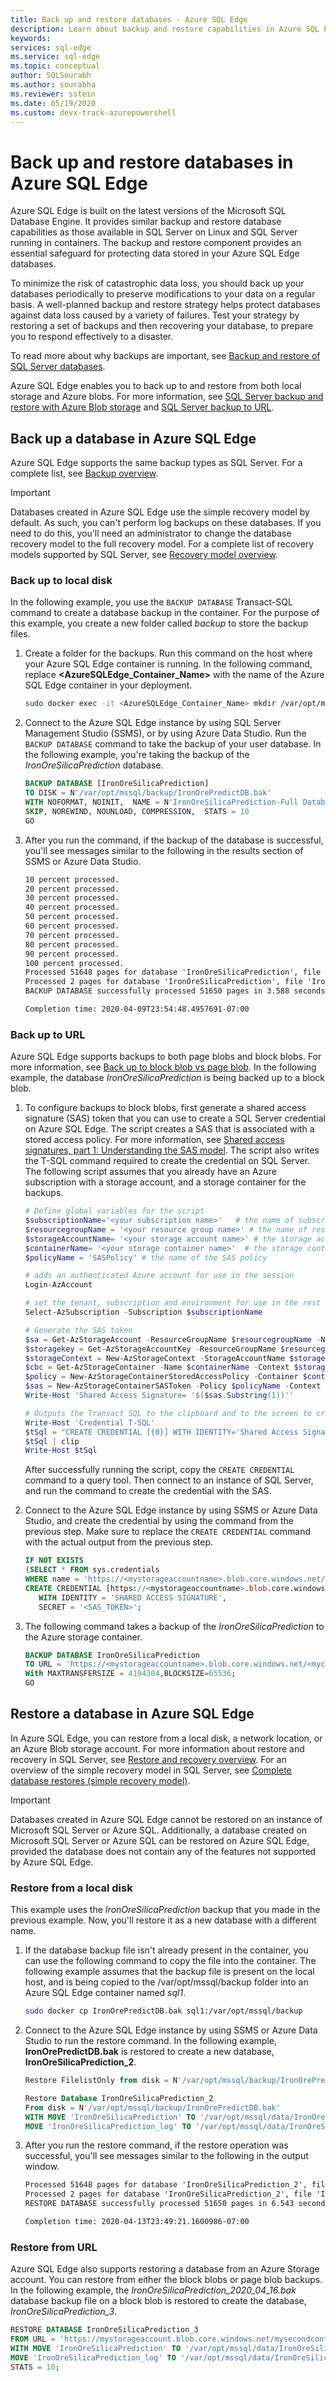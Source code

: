 ```yaml
---
title: Back up and restore databases - Azure SQL Edge
description: Learn about backup and restore capabilities in Azure SQL Edge.
keywords: 
services: sql-edge
ms.service: sql-edge
ms.topic: conceptual
author: SQLSourabh
ms.author: sourabha
ms.reviewer: sstein
ms.date: 05/19/2020 
ms.custom: devx-track-azurepowershell
---
```


# Back up and restore databases in Azure SQL Edge 

Azure SQL Edge is built on the latest versions of the Microsoft SQL Database Engine. It provides similar backup and restore database capabilities as those available in SQL Server on Linux and SQL Server running in containers. The backup and restore component provides an essential safeguard for protecting data stored in your Azure SQL Edge databases. 

To minimize the risk of catastrophic data loss, you should back up your databases periodically to preserve modifications to your data on a regular basis. A well-planned backup and restore strategy helps protect databases against data loss caused by a variety of failures. Test your strategy by restoring a set of backups and then recovering your database, to prepare you to respond effectively to a disaster.

To read more about why backups are important, see [Backup and restore of SQL Server databases](/sql/relational-databases/backup-restore/back-up-and-restore-of-sql-server-databases/).

Azure SQL Edge enables you to back up to and restore from both local storage and Azure blobs. For more information, see [SQL Server backup and restore with Azure Blob storage](/sql/relational-databases/backup-restore/sql-server-backup-and-restore-with-microsoft-azure-blob-storage-service/) and [SQL Server backup to URL](/sql/relational-databases/backup-restore/sql-server-backup-to-url).

## Back up a database in Azure SQL Edge

Azure SQL Edge supports the same backup types as SQL Server. For a complete list, see [Backup overview](/sql/relational-databases/backup-restore/backup-overview-sql-server/).

> [!IMPORTANT] 
> Databases created in Azure SQL Edge use the simple recovery model by default. As such, you can't perform log backups on these databases. If you need to do this, you'll need an administrator to change the database recovery model to the full recovery model. For a complete list of recovery models supported by SQL Server, see [Recovery model overview](/sql/relational-databases/backup-restore/recovery-models-sql-server#RMov).

### Back up to local disk

In the following example, you use the `BACKUP DATABASE` Transact-SQL command to create a database backup in the container. For the purpose of this example, you create a new folder called *backup* to store the backup files.

1. Create a folder for the backups. Run this command on the host where your Azure SQL Edge container is running. In the following command, replace **<AzureSQLEdge_Container_Name>** with the name of the Azure SQL Edge container in your deployment.

    ```bash
    sudo docker exec -it <AzureSQLEdge_Container_Name> mkdir /var/opt/mssql/backup
    ```

2. Connect to the Azure SQL Edge instance by using SQL Server Management Studio (SSMS), or by using Azure Data Studio. Run the `BACKUP DATABASE` command to take the backup of your user database. In the following example, you're taking the backup of the *IronOreSilicaPrediction* database.

    ```sql
    BACKUP DATABASE [IronOreSilicaPrediction] 
    TO DISK = N'/var/opt/mssql/backup/IronOrePredictDB.bak' 
    WITH NOFORMAT, NOINIT,  NAME = N'IronOreSilicaPrediction-Full Database Backup', 
    SKIP, NOREWIND, NOUNLOAD, COMPRESSION,  STATS = 10
    GO
    ```

3. After you run the command, if the backup of the database is successful, you'll see messages similar to the following in the results section of SSMS or Azure Data Studio.

    ```txt
    10 percent processed.
    20 percent processed.
    30 percent processed.
    40 percent processed.
    50 percent processed.
    60 percent processed.
    70 percent processed.
    80 percent processed.
    90 percent processed.
    100 percent processed.
    Processed 51648 pages for database 'IronOreSilicaPrediction', file 'IronOreSilicaPrediction' on file 1.
    Processed 2 pages for database 'IronOreSilicaPrediction', file 'IronOreSilicaPrediction_log' on file 1.
    BACKUP DATABASE successfully processed 51650 pages in 3.588 seconds (112.461 MB/sec).

    Completion time: 2020-04-09T23:54:48.4957691-07:00
    ```

### Back up to URL

Azure SQL Edge supports backups to both page blobs and block blobs. For more information, see [Back up to block blob vs page blob](/sql/relational-databases/backup-restore/sql-server-backup-to-url#blockbloborpageblob). In the following example, the database *IronOreSilicaPrediction* is being backed up to a block blob. 

1. To configure backups to block blobs, first generate a shared access signature (SAS) token that you can use to create a SQL Server credential on Azure SQL Edge. The script creates a SAS that is associated with a stored access policy. For more information, see [Shared access signatures, part 1: Understanding the SAS model](../storage/common/storage-sas-overview.md). The script also writes the T-SQL command required to create the credential on SQL Server. The following script assumes that you already have an Azure subscription with a storage account, and a storage container for the backups.

    ```PowerShell
    # Define global variables for the script  
    $subscriptionName='<your subscription name>'   # the name of subscription name you will use
    $resourcegroupName = '<your resource group name>' # the name of resource group you will use
    $storageAccountName= '<your storage account name>' # the storage account name you will use for backups
    $containerName= '<your storage container name>'  # the storage container name to which you will attach the SAS policy with its SAS token  
    $policyName = 'SASPolicy' # the name of the SAS policy  

    # adds an authenticated Azure account for use in the session
    Login-AzAccount

    # set the tenant, subscription and environment for use in the rest of
    Select-AzSubscription -Subscription $subscriptionName

    # Generate the SAS token
    $sa = Get-AzStorageAccount -ResourceGroupName $resourcegroupName -Name $storageAccountName 
    $storagekey = Get-AzStorageAccountKey -ResourceGroupName $resourcegroupName -Name $storageAccountName 
    $storageContext = New-AzStorageContext -StorageAccountName $storageAccountName -StorageAccountKey $storagekey[0].Value
    $cbc = Get-AzStorageContainer -Name $containerName -Context $storageContext
    $policy = New-AzStorageContainerStoredAccessPolicy -Container $containerName -Policy $policyName -Context $storageContext -ExpiryTime $(Get-Date).ToUniversalTime().AddYears(10) -Permission "rwld"
    $sas = New-AzStorageContainerSASToken -Policy $policyName -Context $storageContext -Container $containerName
    Write-Host 'Shared Access Signature= '$($sas.Substring(1))''

    # Outputs the Transact SQL to the clipboard and to the screen to create the credential using the Shared Access Signature  
    Write-Host 'Credential T-SQL'  
    $tSql = "CREATE CREDENTIAL [{0}] WITH IDENTITY='Shared Access Signature', SECRET='{1}'" -f $cbc.CloudBlobContainer.Uri.AbsoluteUri,$sas.Substring(1)
    $tSql | clip  
    Write-Host $tSql
    ```

    After successfully running the script, copy the `CREATE CREDENTIAL` command to a query tool. Then connect to an instance of SQL Server, and run the command to create the credential with the SAS.

2. Connect to the Azure SQL Edge instance by using SSMS or Azure Data Studio, and create the credential by using the command from the previous step. Make sure to replace the `CREATE CREDENTIAL` command with the actual output from the previous step.

    ```sql
    IF NOT EXISTS  
    (SELECT * FROM sys.credentials
    WHERE name = 'https://<mystorageaccountname>.blob.core.windows.net/<mystorageaccountcontainername>')  
    CREATE CREDENTIAL [https://<mystorageaccountname>.blob.core.windows.net/<mystorageaccountcontainername>]
       WITH IDENTITY = 'SHARED ACCESS SIGNATURE',  
       SECRET = '<SAS_TOKEN>';
    ```

3. The following command takes a backup of the *IronOreSilicaPrediction* to the Azure storage container.

    ```sql
    BACKUP DATABASE IronOreSilicaPrediction
    TO URL = 'https://<mystorageaccountname>.blob.core.windows.net/<mycontainername>/IronOreSilicaPrediction.bak'
    With MAXTRANSFERSIZE = 4194304,BLOCKSIZE=65536;  
    GO
    ```

## Restore a database in Azure SQL Edge

In Azure SQL Edge, you can restore from a local disk, a network location, or an Azure Blob storage account. For more information about restore and recovery in SQL Server, see [Restore and recovery overview](/sql/relational-databases/backup-restore/restore-and-recovery-overview-sql-server). For an overview of the simple recovery model in SQL Server, see [Complete database restores (simple recovery model)](/sql/relational-databases/backup-restore/complete-database-restores-simple-recovery-model).

> [!IMPORTANT] 
> Databases created in Azure SQL Edge cannot be restored on an instance of Microsoft SQL Server or Azure SQL. Additionally, a database created on Microsoft SQL Server or Azure SQL can be restored on Azure SQL Edge, provided the database does not contain any of the features not supported by Azure SQL Edge. 

### Restore from a local disk

This example uses the *IronOreSilicaPrediction* backup that you made in the previous example. Now, you'll restore it as a new database with a different name.

1. If the database backup file isn't already present in the container, you can use the following command to copy the file into the container. The following example assumes that the backup file is present on the local host, and is being copied to the /var/opt/mssql/backup folder into an Azure SQL Edge container named *sql1*.

    ```bash
    sudo docker cp IronOrePredictDB.bak sql1:/var/opt/mssql/backup
    ```

2. Connect to the Azure SQL Edge instance by using SSMS or Azure Data Studio to run the restore command. In the following example, **IronOrePredictDB.bak** is restored to create a new database, **IronOreSilicaPrediction_2**.

    ```sql
    Restore FilelistOnly from disk = N'/var/opt/mssql/backup/IronOrePredictDB.bak'

    Restore Database IronOreSilicaPrediction_2
    From disk = N'/var/opt/mssql/backup/IronOrePredictDB.bak'
    WITH MOVE 'IronOreSilicaPrediction' TO '/var/opt/mssql/data/IronOreSilicaPrediction_Primary_2.mdf',
    MOVE 'IronOreSilicaPrediction_log' TO '/var/opt/mssql/data/IronOreSilicaPrediction_Primary_2.ldf'
    ```

3. After you run the restore command, if the restore operation was successful, you'll see messages similar to the following in the output window. 

    ```txt
    Processed 51648 pages for database 'IronOreSilicaPrediction_2', file 'IronOreSilicaPrediction' on file 1.
    Processed 2 pages for database 'IronOreSilicaPrediction_2', file 'IronOreSilicaPrediction_log' on file 1.
    RESTORE DATABASE successfully processed 51650 pages in 6.543 seconds (61.670 MB/sec).

    Completion time: 2020-04-13T23:49:21.1600986-07:00
    ```

### Restore from URL

Azure SQL Edge also supports restoring a database from an Azure Storage account. You can restore from either the block blobs or page blob backups. In the following example, the *IronOreSilicaPrediction_2020_04_16.bak* database backup file on a block blob is restored to create the database, *IronOreSilicaPrediction_3*.

```sql
RESTORE DATABASE IronOreSilicaPrediction_3
FROM URL = 'https://mystorageaccount.blob.core.windows.net/mysecondcontainer/IronOreSilicaPrediction_2020_04_16.bak'
WITH MOVE 'IronOreSilicaPrediction' TO '/var/opt/mssql/data/IronOreSilicaPrediction_Primary_3.mdf', 
MOVE 'IronOreSilicaPrediction_log' TO '/var/opt/mssql/data/IronOreSilicaPrediction_Primary_3.ldf',
STATS = 10;
```
